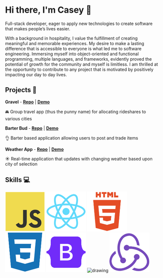 # Hi there, I'm Casey 👋

Full-stack developer, eager to apply new technologies to create software that makes people’s lives easier.


With a background in hospitality, I value the fulfillment of creating meaningful and memorable experiences. My desire to make a lasting difference that is accessible to everyone is what led me to software engineering. Immersing myself into object-oriented and functional programming, multiple languages, and frameworks, evidently proved the potential of growth for the community and myself is limitless. I am thrilled at the opportunity to contribute to any project that is motivated by positively impacting our day to day lives.  
  


## Projects :art:

**Gravel** -  **[Repo](https://github.com/caseycling/gravel)** | **[Demo](https://gravel-app.herokuapp.com/)** 
  
:oncoming_automobile: Group travel app (thus the punny name) for allocating rideshares to various cities
  
**Barter Bud** - **[Repo](https://github.com/caseycling/Project2)** | **[Demo](https://secure-headland-57611.herokuapp.com)** 
  
:ok_hand: Barter based application allowing users to post and trade items  
  
**Weather App** - **[Repo]( https://github.com/caseycling/weather-app)** | **[Demo](https://caseycling.github.io/weather-app)** 
  
☀️ Real-time application that updates with changing weather based upon city of selection  
  
## Skills 💻  
<p float="left">
  <img src="https://raw.githubusercontent.com/devicons/devicon/master/icons/javascript/javascript-original.svg" alt="drawing" width="130"/>
  <img src="https://raw.githubusercontent.com/devicons/devicon/master/icons/react/react-original.svg" alt="drawing" width="130"/>
  <img src="https://raw.githubusercontent.com/devicons/devicon/master/icons/html5/html5-plain-wordmark.svg" alt="drawing" width="130"/>
  <img src="https://raw.githubusercontent.com/devicons/devicon/master/icons/css3/css3-plain.svg" alt="drawing" width="130"/>
  <img src="https://raw.githubusercontent.com/devicons/devicon/master/icons/bootstrap/bootstrap-plain.svg" alt="drawing" width="130"/>
  <img src="https://cdn0.iconfinder.com/data/icons/long-shadow-web-icons/512/nodejs-128.png" alt="drawing" width="130"/>
  <img src="https://raw.githubusercontent.com/devicons/devicon/master/icons/redux/redux-original.svg" alt="drawing" width="130"/>


  
</p>
<!--
**caseycling/caseycling** is a ✨ _special_ ✨ repository because its `README.md` (this file) appears on your GitHub profile.

Here are some ideas to get you started:

- 🔭 I’m currently working on ...
- 🌱 I’m currently learning ...
- 👯 I’m looking to collaborate on ...
- 🤔 I’m looking for help with ...
- 💬 Ask me about ...
- 📫 How to reach me: ...
- 😄 Pronouns: ...
- ⚡ Fun fact: ...
-->
